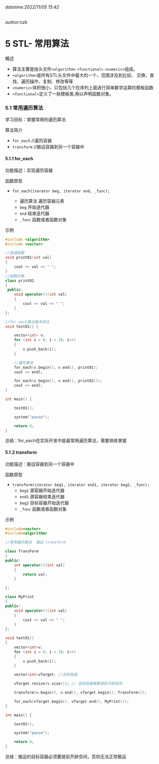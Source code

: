 ###### datetime:2022/11/05 15:42

###### author:nzb

# 5 STL- 常用算法

概述

* 算法主要是由头文件`<algorithm>` `<functional>` `<numeric>`组成。
* `<algorithm>`是所有STL头文件中最大的一个，范围涉及到比较、 交换、查找、遍历操作、复制、修改等等
* `<numeric>`体积很小，只包括几个在序列上面进行简单数学运算的模板函数
* `<functional>`定义了一些模板类,用以声明函数对象。

### 5.1 常用遍历算法

学习目标：掌握常用的遍历算法

算法简介

* `for_each`     //遍历容器
* `transform`   //搬运容器到另一个容器中

#### 5.1.1 for_each

功能描述：实现遍历容器

函数原型

* `for_each(iterator beg, iterator end, _func);  `

    - 遍历算法 遍历容器元素
    - `beg` 开始迭代器
    - `end` 结束迭代器
    - `_func` 函数或者函数对象

示例

```C++
#include <algorithm>
#include <vector>

//普通函数
void print01(int val) 
{
	cout << val << " ";
}
//函数对象
class print02 
{
 public:
	void operator()(int val) 
	{
		cout << val << " ";
	}
};

//for_each算法基本用法
void test01() {

	vector<int> v;
	for (int i = 0; i < 10; i++) 
	{
		v.push_back(i);
	}

	//遍历算法
	for_each(v.begin(), v.end(), print01);
	cout << endl;

	for_each(v.begin(), v.end(), print02());
	cout << endl;
}

int main() {

	test01();

	system("pause");

	return 0;
}
```

总结：for_each在实际开发中是最常用遍历算法，需要熟练掌握

#### 5.1.2 transform

功能描述：搬运容器到另一个容器中

函数原型

* `transform(iterator beg1, iterator end1, iterator beg2, _func);`
    - `beg1` 源容器开始迭代器
    - `end1` 源容器结束迭代器
    - `beg2` 目标容器开始迭代器
    - `_func` 函数或者函数对象

示例

```C++
#include<vector>
#include<algorithm>

//常用遍历算法  搬运 transform

class TransForm
{
public:
	int operator()(int val)
	{
		return val;
	}

};

class MyPrint
{
public:
	void operator()(int val)
	{
		cout << val << " ";
	}
};

void test01()
{
	vector<int>v;
	for (int i = 0; i < 10; i++)
	{
		v.push_back(i);
	}

	vector<int>vTarget; //目标容器

	vTarget.resize(v.size()); // 目标容器需要提前开辟空间

	transform(v.begin(), v.end(), vTarget.begin(), TransForm());

	for_each(vTarget.begin(), vTarget.end(), MyPrint());
}

int main() {

	test01();

	system("pause");

	return 0;
}
```

总结：搬运的目标容器必须要提前开辟空间，否则无法正常搬运
